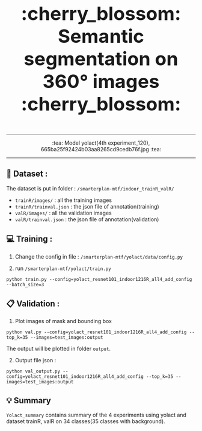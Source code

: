 <p align="center" style = "font-size:50px"> <b> :cherry_blossom: Semantic segmentation on 360° images :cherry_blossom: </b>
</p>

---


<p align="center"> :tea: Model yolact(4th experiment_120), 665ba25f92424b03aa8265cd9cedb76f.jpg :tea:
</p>

---

## :floppy_disk: Dataset :

The dataset is put in folder : `/smarterplan-mtf/indoor_trainR_valR/`
- `trainR/images/` : all the training images
- `trainR/trainval.json` : the json file of annotation(training)
- `valR/images/` : all the validation images
- `valR/trainval.json` : the json file of annotation(validation)

## :computer: Training :

1. Change the config in file : `/smarterplan-mtf/yolact/data/config.py`

2. run `/smarterplan-mtf/yolact/train.py`
```
python train.py --config=yolact_resnet101_indoor1216R_all4_add_config --batch_size=3
```

## :clipboard: Validation :
1. Plot images of mask and bounding box
```
python val.py --config=yolact_resnet101_indoor1216R_all4_add_config --top_k=35 --images=test_images:output
```

The output will be plotted in folder `output`.

2. Output file json :
```
python val_output.py --config=yolact_resnet101_indoor1216R_all4_add_config --top_k=35 --images=test_images:output
```

## :bulb: Summary

`Yolact_summary` contains summary of the 4 experiments using yolact and dataset trainR, valR on 34 classes(35 classes with background). 
